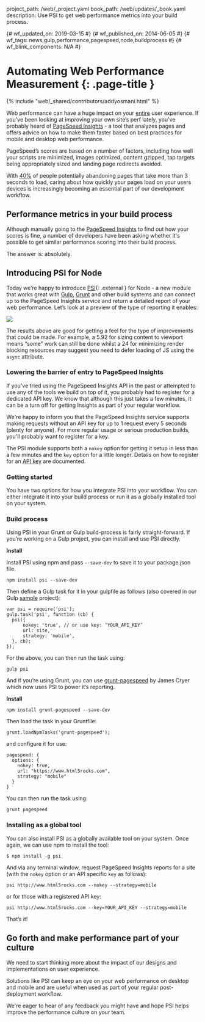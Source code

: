 project_path: /web/_project.yaml
book_path: /web/updates/_book.yaml
description: Use PSI to get web performance metrics into your build process.

{# wf_updated_on: 2019-03-15 #}
{# wf_published_on: 2014-06-05 #}
{# wf_tags: news,gulp,performance,pagespeed,node,buildprocess #}
{# wf_blink_components: N/A #}

# Automating Web Performance Measurement {: .page-title }

{% include "web/_shared/contributors/addyosmani.html" %}


Web performance can have a huge impact on your [entire](http://radar.oreilly.com/2014/01/web-performance-is-user-experience.html) user experience. If you’ve been looking at improving your own site’s perf lately, you’ve probably heard of [PageSpeed Insights](/speed/pagespeed/insights/) - a tool that analyzes pages and offers advice on how to make them faster based on best practices for mobile and desktop web performance.

PageSpeed’s scores are based on a number of factors, including how well your scripts are minimized, images optimized, content gzipped, tap targets being appropriately sized and landing page redirects avoided.

With [40%](https://www.akamai.com/us/en/about/news/press/2009-press/akamai-reveals-2-seconds-as-the-new-threshold-of-acceptability-for-ecommerce-web-page-response-times.jsp) of people potentially abandoning pages that take more than 3 seconds to load, caring about how quickly your pages load on your users devices is increasingly becoming an essential part of our development workflow.

## Performance metrics in your build process

Although manually going to the [PageSpeed Insights](/speed/pagespeed/insights/) to find out how your scores is fine, a number of developers have been asking whether it's possible to get similar performance scoring into their build process.

The answer is: absolutely.

## Introducing PSI for Node

Today we’re happy to introduce [PSI](https://github.com/addyosmani/psi/){: .external } for Node - a new module that works great with [Gulp](https://gulpjs.com/), [Grunt](https://gruntjs.com/) and other build systems and can connect up to the PageSpeed Insights service and return a detailed report of your web performance. Let’s look at a preview of the type of reporting it enables:

<img src="/web/updates/images/2014/06/webperf/1ub50lI.png"/>

The results above are good for getting a feel for the type of improvements that could be made. For example, a 5.92 for sizing content to viewport means “some” work can still be done whilst a 24 for minimizing render blocking resources may suggest you need to defer loading of JS using the `async` attribute.

### Lowering the barrier of entry to PageSpeed Insights

If you've tried using the PageSpeed Insights API in the past or attempted to use any of the tools we build on top of it, you probably had to register for a dedicated API key. We know that although this just takes a few minutes, it can be a turn off for getting Insights as part of your regular workflow.

We're happy to inform you that the PageSpeed Insights service supports making requests without an API key for up to 1 request every 5 seconds (plenty for anyone). For more regular usage or serious production builds, you'll probably want to register for a key.

The PSI module supports both a `nokey` option for getting it setup in less than a few minutes and the `key` option for a little longer. Details on how to register for an [API key](/speed/docs/insights/v1/getting_started#auth) are documented.

### Getting started

You have two options for how you integrate PSI into your workflow. You can either integrate it into your build process or run it as a globally installed tool on your system.

### Build process

Using PSI in your Grunt or Gulp build-process is fairly straight-forward. If you’re working on a Gulp project, you can install and use PSI directly.

**Install**

Install PSI using npm and pass <code>--save-dev</code> to save it to your package.json file.


    npm install psi --save-dev


Then define a Gulp task for it in your gulpfile as follows (also covered in our Gulp [sample](https://github.com/addyosmani/psi-gulp-sample) project):


    var psi = require('psi');
    gulp.task('psi', function (cb) {
      psi({
          nokey: 'true', // or use key: ‘YOUR_API_KEY’
          url: site,
          strategy: 'mobile',
      }, cb);
    });


For the above, you can then run the task using:


    gulp psi


And if you’re using Grunt, you can use [grunt-pagespeed](https://github.com/jrcryer/grunt-pagespeed) by James Cryer which now uses PSI to power it’s reporting.

**Install**


    npm install grunt-pagespeed --save-dev


Then load the task in your Gruntfile:


    grunt.loadNpmTasks('grunt-pagespeed');


and configure it for use:



    pagespeed: {
      options: {
        nokey: true,
        url: "https://www.html5rocks.com",
        strategy: "mobile"
      }
    }



You can then run the task using:


    grunt pagespeed


### Installing as a global tool

You can also  install PSI as a globally available tool on your system. Once again, we can use npm to install the tool:


    $ npm install -g psi


And via any terminal window, request PageSpeed Insights reports for a site (with the <code>nokey</code> option or an API specific <code>key</code> as follows):


    psi http://www.html5rocks.com --nokey --strategy=mobile


or for those with a registered API key:


    psi http://www.html5rocks.com --key=YOUR_API_KEY --strategy=mobile


That’s it!

## Go forth and make performance part of your culture

We need to start thinking more about the impact of our designs and implementations on user experience.

Solutions like PSI can keep an eye on your web performance on desktop and mobile and are useful when used as part of your regular post-deployment workflow.

We're eager to hear of any feedback you might have and hope PSI helps improve the performance culture on your team.


